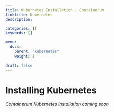 ```yaml
---
title: Kubernetes Installation - Containerum
linktitle: Kubernetes
description:

categories: []
keywords: []

menu:
  docs:
    parent: "kubernetes"
    weight: 1

draft: false
---
```


# Installing Kubernetes
*Containerum Kubernetes installation coming soon*
